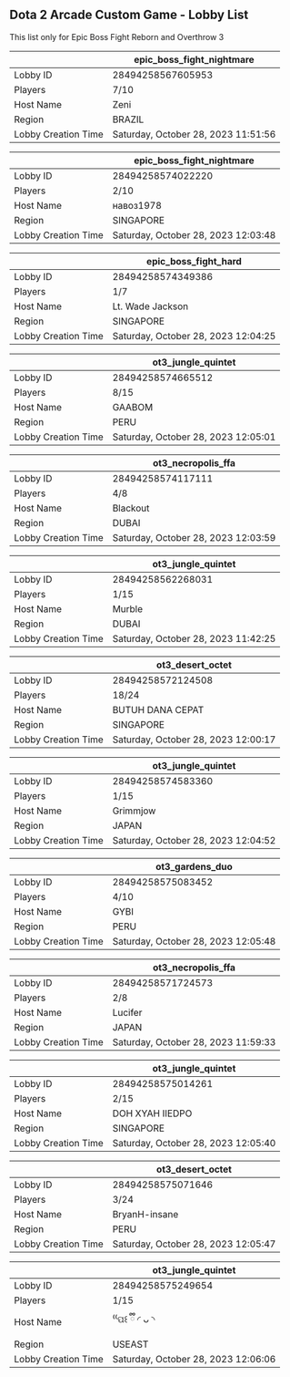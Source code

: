 ## Dota 2 Arcade Custom Game - Lobby List

This list only for Epic Boss Fight Reborn and Overthrow 3

|  | epic_boss_fight_nightmare |
| ------ | ------ |
| Lobby ID | 28494258567605953 |
| Players | 7/10 |
| Host Name | Zeni |
| Region | BRAZIL |
| Lobby Creation Time | Saturday, October 28, 2023 11:51:56 |


|  | epic_boss_fight_nightmare |
| ------ | ------ |
| Lobby ID | 28494258574022220 |
| Players | 2/10 |
| Host Name | навоз1978 |
| Region | SINGAPORE |
| Lobby Creation Time | Saturday, October 28, 2023 12:03:48 |


|  | epic_boss_fight_hard |
| ------ | ------ |
| Lobby ID | 28494258574349386 |
| Players | 1/7 |
| Host Name | Lt. Wade Jackson |
| Region | SINGAPORE |
| Lobby Creation Time | Saturday, October 28, 2023 12:04:25 |


|  | ot3_jungle_quintet |
| ------ | ------ |
| Lobby ID | 28494258574665512 |
| Players | 8/15 |
| Host Name | GAABOM |
| Region | PERU |
| Lobby Creation Time | Saturday, October 28, 2023 12:05:01 |


|  | ot3_necropolis_ffa |
| ------ | ------ |
| Lobby ID | 28494258574117111 |
| Players | 4/8 |
| Host Name | Blackout |
| Region | DUBAI |
| Lobby Creation Time | Saturday, October 28, 2023 12:03:59 |


|  | ot3_jungle_quintet |
| ------ | ------ |
| Lobby ID | 28494258562268031 |
| Players | 1/15 |
| Host Name | Murble |
| Region | DUBAI |
| Lobby Creation Time | Saturday, October 28, 2023 11:42:25 |


|  | ot3_desert_octet |
| ------ | ------ |
| Lobby ID | 28494258572124508 |
| Players | 18/24 |
| Host Name | BUTUH DANA CEPAT |
| Region | SINGAPORE |
| Lobby Creation Time | Saturday, October 28, 2023 12:00:17 |


|  | ot3_jungle_quintet |
| ------ | ------ |
| Lobby ID | 28494258574583360 |
| Players | 1/15 |
| Host Name | Grimmjow |
| Region | JAPAN |
| Lobby Creation Time | Saturday, October 28, 2023 12:04:52 |


|  | ot3_gardens_duo |
| ------ | ------ |
| Lobby ID | 28494258575083452 |
| Players | 4/10 |
| Host Name | GYBI |
| Region | PERU |
| Lobby Creation Time | Saturday, October 28, 2023 12:05:48 |


|  | ot3_necropolis_ffa |
| ------ | ------ |
| Lobby ID | 28494258571724573 |
| Players | 2/8 |
| Host Name | Lucifer |
| Region | JAPAN |
| Lobby Creation Time | Saturday, October 28, 2023 11:59:33 |


|  | ot3_jungle_quintet |
| ------ | ------ |
| Lobby ID | 28494258575014261 |
| Players | 2/15 |
| Host Name | DOH XYAH IIEDPO |
| Region | SINGAPORE |
| Lobby Creation Time | Saturday, October 28, 2023 12:05:40 |


|  | ot3_desert_octet |
| ------ | ------ |
| Lobby ID | 28494258575071646 |
| Players | 3/24 |
| Host Name | BryanH-insane |
| Region | PERU |
| Lobby Creation Time | Saturday, October 28, 2023 12:05:47 |


|  | ot3_jungle_quintet |
| ------ | ------ |
| Lobby ID | 28494258575249654 |
| Players | 1/15 |
| Host Name | ⁽⁽ପ꒰ ྀི ◜ ᴗ ◝ |
| Region | USEAST |
| Lobby Creation Time | Saturday, October 28, 2023 12:06:06 |


